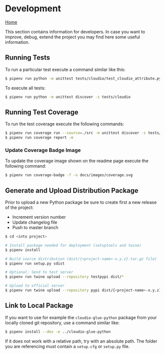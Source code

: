 # Development

[Home](../README.md)

This section contains information for developers. In case you want to improve, debug, 
extend the project you may find here some useful information.

## Running Tests
To run a particular test execute a command similar like this:
```bash
$ pipenv run python -m unittest tests/cloudio/test_cloudio_attribute.py
```

To execute all tests:
```bash
$ pipenv run python -m unittest discover -s tests/cloudio
```

## Running Test Coverage
To run the test coverage execute the following commands:
```bash
$ pipenv run coverage run --source=./src -m unittest discover -s tests/cloudio
$ pipenv run coverage report -m
```

### Update Coverage Badge Image
To update the coverage image shown on the readme page execute the following command:
```bash
$ pipenv run coverage-badge -f -o docs/images/coverage.svg
```

## Generate and Upload Distribution Package
Prior to upload a new Python package be sure to create first a new release
of the project:
 - Increment version number
 - Update changelog file
 - Push to master branch

```bash
$ cd <into project>

# Install package needed for deployment (setuptools and twine) 
$ pipenv install

# Build source distribution (dist/{<project-name>-x.y.z}.tar.gz file)
$ pipenv run setup.py sdist

# Optional: Send to test server
$ pipenv run twine upload --repository testpypi dist/*

# Upload to official server
$ pipenv run twine upload --repository pypi dist/{<project-name>-x.y.z}.tar.gz
```

## Link to Local Package
If you want to use for example the `cloudio-glue-python` package from your locally cloned 
git repository, use a command similar like:
```bash
$ pipenv install --dev -e ../cloudio-glue-python
```
If it does not work with a relative path, try with an absolute path. The folder you are 
referencing must contain a `setup.cfg` or `setup.py` file.
